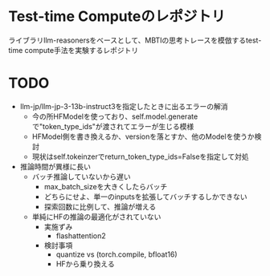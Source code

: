 # Test-time Computeのレポジトリ
ライブラリllm-reasonersをベースとして、MBTIの思考トレースを模倣するtest-time compute手法を実験するレポジトリ


# TODO
- llm-jp/llm-jp-3-13b-instruct3を指定したときに出るエラーの解消
    - 今の所HFModelを使っており、self.model.generateで"token_type_ids"が渡されてエラーが生じる模様
    - HFModel側を書き換えるか、versionを落とすか、他のModelを使うか検討
    - 現状はself.tokeinzerでreturn_token_type_ids=Falseを指定して対処
- 推論時間が異様に長い
    - バッチ推論していないから遅い
        - max_batch_sizeを大きくしたらバッチ
        - どちらにせよ、単一のinputsを拡張してバッチするしかできない
        - 探索回数に比例して、推論が増える
    - 単純にHFの推論の最適化がされていない
        - 実施ずみ
            - flashattention2
        - 検討事項
            - quantize vs (torch.compile, bfloat16)
            - HFから乗り換える